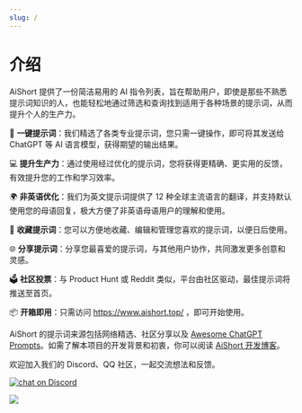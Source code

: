 ```yaml
---
slug: /
---
```


# 介绍

AiShort 提供了一份简洁易用的 AI 指令列表，旨在帮助用户，即使是那些不熟悉提示词知识的人，也能轻松地通过筛选和查询找到适用于各种场景的提示词，从而提升个人的生产力。

🚀 **一键提示词**：我们精选了各类专业提示词，您只需一键操作，即可将其发送给 ChatGPT 等 AI 语言模型，获得期望的输出结果。

💻 **提升生产力**：通过使用经过优化的提示词，您将获得更精确、更实用的反馈，有效提升您的工作和学习效率。

🌍 **非英语优化**：我们为英文提示词提供了 12 种全球主流语言的翻译，并支持默认使用您的母语回复，极大方便了非英语母语用户的理解和使用。

💾 **收藏提示词**：您可以方便地收藏、编辑和管理您喜欢的提示词，以便日后使用。

🌐 **分享提示词**：分享您最喜爱的提示词，与其他用户协作，共同激发更多创意和灵感。

🗳️ **社区投票**：与 Product Hunt 或 Reddit 类似，平台由社区驱动，最佳提示词将推送至首页。

📦 **开箱即用**：只需访问 https://www.aishort.top/ ，即可开始使用。

AiShort 的提示词来源包括网络精选、社区分享以及 [Awesome ChatGPT Prompts](https://github.com/f/awesome-chatgpt-prompts)。如需了解本项目的开发背景和初衷，你可以阅读 [AiShort 开发博客](https://newzone.top/posts/2023-02-27-chatgpt_shortcuts.html)。

欢迎加入我们的 Discord、QQ 社区，一起交流想法和反馈。

<a href="https://discord.gg/PZTQfJ4GjX">
   <img src="https://img.shields.io/discord/1048780149899939881?color=%2385c8c8&label=Discord&logo=discord&style=for-the-badge" alt="chat on Discord" />
</a>

![](https://img.newzone.top/qq736094782.jpg?imageMogr2/thumbnail/300x/format/webp)
